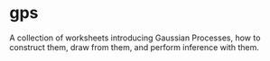 # gps

A collection of worksheets introducing Gaussian Processes, how to
construct them, draw from them, and perform inference with them.